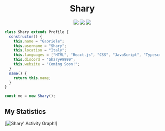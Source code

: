<h1 align="center">
  <b>Shary</b>
</h1>

<p>
<div align="center">
  <img src="https://img.shields.io/badge/-HTML-c58545?style=for-the-badge&logo=html5&logoColor=c58545&labelColor=282828">
  <img src="https://img.shields.io/badge/-JavaScript-d1a01f?style=for-the-badge&logo=JavaScript&logoColor=d1a01f&labelColor=282828">
  <img src="https://img.shields.io/badge/-Python-98b982?style=for-the-badge&logo=python&logoColor=98b982&labelColor=282828">
</div>
</p>

```JavaScript
class Shary extends Profile {
  constructor() {
    this.name = "Gabriele";
    this.username = "Shary";
    this.location = "Italy";
    this.languages = ["HTML", "React.js", "CSS", "JavaScript", "Typescript", "Python", "C", "Go"];
    this.discord = "Shary#9999";
    this.website = "Coming Soon!";
  }
  name() {
    return this.name;
  }
}

const me = new Shary();
```

## My Statistics

[![Shary' Activity Graph](https://activity-graph.herokuapp.com/graph?username=Sh4ry&custom)!]
